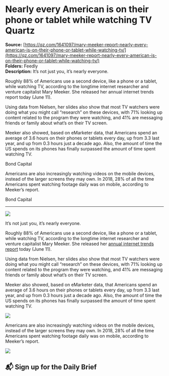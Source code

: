 # Nearly every American is on their phone or tablet while watching TV Quartz

**Source:** [https://qz.com/1641097/mary-meeker-report-nearly-every-american-is-on-their-phone-or-tablet-while-watching-tv/](https://qz.com/1641097/mary-meeker-report-nearly-every-american-is-on-their-phone-or-tablet-while-watching-tv/)  
**Folders:** Feedly  
**Description:** It’s not just you, it’s nearly everyone.

Roughly 88% of Americans use a second device, like a phone or a tablet, while watching TV, according to the longtime internet researcher and venture capitalist Mary Meeker. She released her annual internet trends report today (June 11).

Using data from Nielsen, her slides also show that most TV watchers were doing what you might call “research” on these devices, with 71% looking up content related to the program they were watching, and 41% are messaging friends or family about what’s on their TV screen.

Meeker also showed, based on eMarketer data, that Americans spend an average of 3.6 hours on their phones or tablets every day, up from 3.3 last year, and up from 0.3 hours just a decade ago. Also, the amount of time the US spends on its phones has finally surpassed the amount of time spent watching TV.

Bond Capital

Americans are also increasingly watching videos on the mobile devices, instead of the larger screens they may own. In 2018, 28% of all the time Americans spent watching footage daily was on mobile, according to Meeker’s report.

Bond Capital


---

<div><div><div><picture><img src="https://qz.com/cdn-cgi/image/width=1024%2Cquality=85%2Cformat=auto/https://assets.qz.com/media/80dfbc0c0969639750724d5d513db38d.jpg"></picture></div><p>It’s not just you, it’s nearly everyone.</p></div><div><p>Roughly 88% of Americans use a second device, like a phone or a tablet, while watching TV, according to the longtime internet researcher and venture capitalist Mary Meeker. She released her <a href="https://www.vox.com/recode/2019/6/11/18651010/mary-meeker-internet-trends-report-slides-2019">annual internet trends report</a> today (June 11).</p></div><div><p>Using data from Nielsen, her slides also show that most TV watchers were doing what you might call “research” on these devices, with 71% looking up content related to the program they were watching, and 41% are messaging friends or family about what’s on their TV screen.</p></div><div><p>Meeker also showed, based on eMarketer data, that Americans spend an average of 3.6 hours on their phones or tablets every day, up from 3.3 last year, and up from 0.3 hours just a decade ago. Also, the amount of time the US spends on its phones has finally surpassed the amount of time spent watching TV.</p></div><div><div><picture><img src="https://qz.com/cdn-cgi/image/width=1024%2Cquality=85%2Cformat=auto/https://assets.qz.com/media/68c4f1a1152912bcb80770adc2760122.jpg"></picture></div><p>Americans are also increasingly watching videos on the mobile devices, instead of the larger screens they may own. In 2018, 28% of all the time Americans spent watching footage daily was on mobile, according to Meeker’s report.</p></div><div><div><picture><img src="https://qz.com/cdn-cgi/image/width=1024%2Cquality=85%2Cformat=auto/https://assets.qz.com/media/87b08547bd93b3bf9f0188a9a4c19bae.jpg"></picture></div></div><div><h2>📬 Sign up for the Daily Brief</h2></div></div>